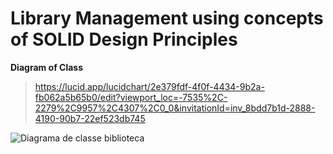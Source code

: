 # Library Management using concepts of SOLID Design Principles

**Diagram of Class**
> https://lucid.app/lucidchart/2e379fdf-4f0f-4434-9b2a-fb062a5b65b0/edit?viewport_loc=-7535%2C-2279%2C9957%2C4307%2C0_0&invitationId=inv_8bdd7b1d-2888-4190-90b7-22ef523db745

![Diagrama de classe biblioteca](https://github.com/user-attachments/assets/07ba4ac5-37c8-4723-b2e1-750d1db08c20)
